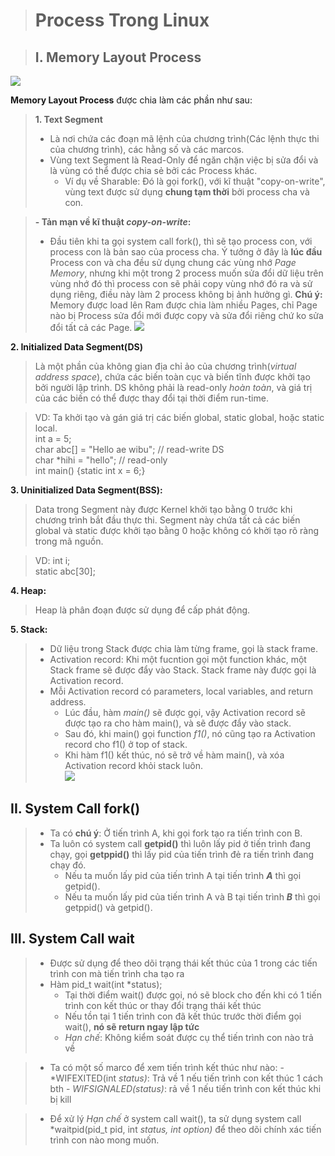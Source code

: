 > # Process Trong Linux

> ## I. Memory Layout Process
![](2022-06-27-17-26-10.png)

**Memory Layout Process** được chia làm các phần như sau:
>**1. Text Segment**
> - Là nơi chứa các đoạn mã lệnh của chương trình(Các lệnh thực thi của chương trình), các hằng số và các marcos.
> - Vùng text Segment là Read-Only để ngăn chặn việc bị sửa đổi và là vùng có thể được chia sẻ bởi các Process khác.
>   - Ví dụ về Sharable: Đó là gọi fork(), với kĩ thuật "copy-on-write", vùng text được sử dụng **chung tạm thời** bởi process cha và con.

> **- Tản mạn về kĩ thuật *copy-on-write*:**
> - Đầu tiên khi ta gọi system call fork(), thì sẽ tạo process con, với process con là bản sao của process cha. Ý tưởng ở đây là **lúc đầu** Process con và cha đều sử dụng chung các vùng nhớ *Page Memory*, nhưng khi một trong 2 process muốn sửa đổi dữ liệu trên vùng nhớ đó thì process con sẽ phải copy vùng nhớ đó ra và sử dụng riêng, điều này làm 2 process không bị ảnh hưởng gì.
> **Chú ý:** Memory được load lên Ram được chia làm nhiều Pages, chỉ Page nào bị Process sửa đổi mới được copy và sửa đổi riêng chứ ko sửa đổi tất cả các Page.
> ![](2022-06-27-18-09-56.png)  

**2. Initialized Data Segment(DS)**
> Là một phần của không gian địa chỉ ảo của chương trình(*virtual address space*), chứa các biến toàn cục và biến tĩnh được khởi tạo bởi người lập trình.
> DS không phải là read-only *hoàn toàn*, và giá trị của các biến có thể được thay đổi tại thời điểm run-time.

> VD: Ta khởi tạo và gán giá trị các biến global, static global, hoặc static local.</br>
> int a = 5; </br>
> char abc[] = "Hello ae wibu";     // read-write DS </br>
> char *hihi = "hello";             // read-only      </br>
> int main() {static int x = 6;}

**3. Uninitialized Data Segment(BSS):** 
> Data trong Segment này được Kernel khởi tạo bằng 0 trước khi chương trình bắt đầu thực thi. Segment này chứa tất cả các biến global và static được khởi tạo bằng 0 hoặc không có khởi tạo rõ ràng trong mã nguồn.

> VD: int i;       </br>
> static abc[30];  </br>

**4. Heap:**
> Heap là phân đoạn được sử dụng để cấp phát động.

**5. Stack:**
> - Dữ liệu trong Stack được chia làm từng frame, gọi là stack frame.
> - Activation record: Khi một fucntion gọi một function khác, một Stack frame sẽ được đẩy vào Stack. Stack frame này được gọi là Activation record.
> - Mỗi Activation record có parameters, local variables, and return address.
>   - Lúc đầu, hàm *main()* sẽ được gọi, vậy Activation record sẽ được tạo ra cho hàm main(), và sẽ được đẩy vào stack.
>   - Sau đó, khi main() gọi function *f1()*, nó cũng tạo ra Activation record cho f1() ở top of stack.
>   - Khi hàm f1() kết thúc, nó sẽ trở về hàm main(), và xóa Activation record khỏi stack luôn.  
> ![](2022-06-28-23-12-07.png)

## II. System Call fork()
> - Ta có **chú ý**: Ở tiến trình A, khi gọi fork tạo ra tiến trình con B.
> - Ta luôn có system call **getpid()** thì luôn lấy pid ở tiến trình đang chạy, gọi **getppid()** thì lấy pid của tiến trình đẻ ra tiến trình đang chạy đó.
>   - Nếu ta muốn lấy pid của tiến trình A tại tiến trình ***A*** thì gọi getpid().
>   - Nếu ta muốn lấy pid của tiến trình A và B tại tiến trình ***B*** thì gọi getppid() và getpid().

## III. System Call wait
> - Được sử dụng để theo dõi trạng thái kết thúc của 1 trong các tiến trình con mà tiến trình cha tạo ra
> - Hàm pid_t wait(int *status);
>   - Tại thời điểm wait() được gọi, nó sẽ block cho đến khi có 1 tiến trình con kết thúc or thay đổi trạng thái kết thúc
>   - Nếu tồn tại 1 tiến trình con đã kết thúc trước thời điểm gọi wait(), **nó sẽ return ngay lập tức**
>   - *Hạn chế*: Không kiểm soát được cụ thể tiến trình con nào trả về

> - Ta có một số marco để xem tiến trình kết thúc như nào:
>       - *WIFEXITED(int *status)*: Trả về 1 nếu tiến trình con kết thúc 1 cách bth
>       - *WIFSIGNALED(status)*: rả về 1 nếu tiến trình con kết thúc khi bị kill

> - Để xử lý *Hạn chế* ở system call wait(), ta sử dụng system call *waitpid(pid_t pid, int *status, int option)* để theo dõi chính xác tiến trình con nào mong muốn.


